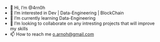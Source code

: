 - 👋 Hi, I’m @4rn0h
- 👀 I’m interested in Dev | Data-Engineering | BlockChain
- 🌱 I’m currently learning Data-Engineering
- 💞️ I’m looking to collaborate on any intresting projects that will improve my skills
- 📫 How to reach me o.arnoh@gmail.com

<!---
4rn0h/4rn0h is a ✨ special ✨ repository because its `README.md` (this file) appears on your GitHub profile.
You can click the Preview link to take a look at your changes.
--->
